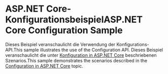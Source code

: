 # <a name="aspnet-core-configuration-sample"></a><span data-ttu-id="8f80c-101">ASP.NET Core-Konfigurationsbeispiel</span><span class="sxs-lookup"><span data-stu-id="8f80c-101">ASP.NET Core Configuration Sample</span></span>

<span data-ttu-id="8f80c-102">Dieses Beispiel veranschaulicht die Verwendung der Konfigurations-API.</span><span class="sxs-lookup"><span data-stu-id="8f80c-102">This sample illustrates the use of the Configuration API.</span></span> <span data-ttu-id="8f80c-103">Dieses Beispiel veranschaulicht die unter [Konfiguration in ASP.NET Core](https://docs.microsoft.com/aspnet/core/fundamentals/configuration) beschriebenen Szenarios.</span><span class="sxs-lookup"><span data-stu-id="8f80c-103">This sample demonstrates the scenarios described in the [Configuration in ASP.NET Core](https://docs.microsoft.com/aspnet/core/fundamentals/configuration) topic.</span></span>
